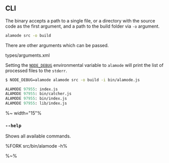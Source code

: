 ## CLI

The binary accepts a path to a single file, or a directory with the source code as the first argument, and a path to the build folder via `-o` argument.

```sh
alamode src -o build
```

There are other arguments which can be passed.

<argufy>types/arguments.xml</argufy>

<!-- ```table
[
  ["Property", "Argument", "Description"],
  ["[Output Location](t)", "`-o`, `--output`", "Where to save transpiled code. Passing `-` will print to `stdout`."],
  ["[Watch Mode](t)", "`-w`, `--watch`", "Keep `alamode` running and re-build on chages."],
  ["[Show Help](t)", "`-h`, `--help`", "Display help information and quit."],
  ["[Ignore Paths](t)", "`-i`, `--ignore`", "A list of files inside of the source directory to ignore, separated with a comma. For example, to ignore `src/bin/alamode.js` when building `src`, the `-i bin/alamode.js` should be passed. A directory can also be passed, e.g., `-i bin` but without the `/` at the end."],
  ["[No Source Maps](t)", "`-s`, `--noSourceMaps`", "Don't generate source maps."],
  ["[Extensions](t)", "`-e`, `--extensions`", "Which extensions to transform, separated by a comma. Defaults are `js` and `jsx`."],
  ["[JSX](t)", "`-j`, `--jsx`", "Transpile JSX files but keep modular system. Usually used for Depack bundler."],
  ["[Preact](t)", "`-p`, `--preact`", "Adds the Preact `h` pragma at the top of JSX files."]
]
``` -->

Setting the [`NODE_DEBUG`](t) environmental variable to `alamode` will print the list of processed files to the `stderr`.

```sh
$ NODE_DEBUG=alamode alamode src -o build -i bin/alamode.js
```

```fs
ALAMODE 97955: index.js
ALAMODE 97955: bin/catcher.js
ALAMODE 97955: bin/index.js
ALAMODE 97955: lib/index.js
```

%~ width="15"%

### `--help`

Shows all available commands.

%FORK src/bin/alamode -h%

%~%